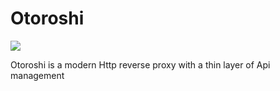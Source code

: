 # Otoroshi

<img src="https://github.com/MAIF/otoroshi/raw/master/resources/otoroshi-logo.png"></img>

Otoroshi is a modern Http reverse proxy with a thin layer of Api management

